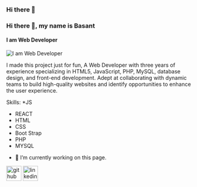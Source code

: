 ### Hi there 👋
### Hi there 👋, my name is Basant
#### I am Web Developer
![I am Web Developer](https://scontent.fcai20-5.fna.fbcdn.net/v/t39.30808-6/424987923_1747842079029504_304931206756666125_n.jpg?_nc_cat=103&ccb=1-width="200px"7&_nc_sid=efb6e6&_nc_ohc=PSfIljiQsp0AX8d1yf6&_nc_oc=AQmurEYvXoJc4OHcOIaDp6_W7G5XaDIByUlvfRc4-1dAud9Uytn4_rH2owd6JPBUue4&_nc_ht=scontent.fcai20-5.fna&oh=00_AfC_xnAd-LV-gjTaXUwZI14Se45AlH4hIZ0xEzf6WBNpLw&oe=65D1A5B7 )

I made this project just for fun, A Web Developer with three years of experience specializing in HTML5, JavaScript, PHP, MySQL, database design, and front-end development. Adept at collaborating with dynamic teams to build high-quality websites and identify opportunities to enhance the user experience.



Skills:
*JS
* REACT
* HTML
* CSS
* Boot Strap
* PHP
* MYSQL

- 🔭 I’m currently working on this page. 

[<img src='https://cdn.jsdelivr.net/npm/simple-icons@3.0.1/icons/github.svg' alt='github' height='40'>](https://github.com/BasantTaj10)  [<img src='https://cdn.jsdelivr.net/npm/simple-icons@3.0.1/icons/linkedin.svg' alt='linkedin' height='40'>](https://www.linkedin.com/in/basant-taj-217515297/)  



